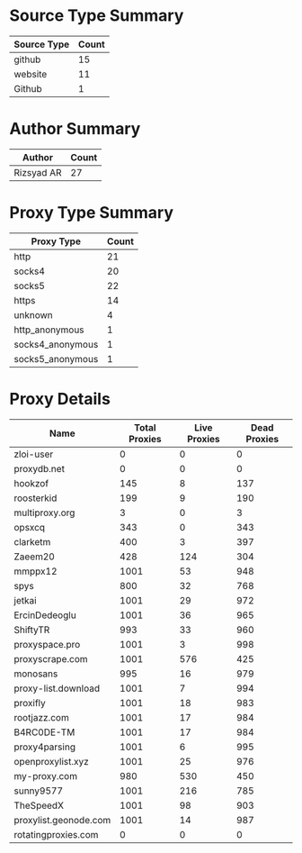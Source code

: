 # Source Type Summary

| Source Type | Count |
|-------------|-------|
| github | 15 |
| website | 11 |
| Github | 1 |


# Author Summary

| Author | Count |
|--------|-------|
| Rizsyad AR | 27 |


# Proxy Type Summary

| Proxy Type | Count |
|------------|-------|
| http | 21 |
| socks4 | 20 |
| socks5 | 22 |
| https | 14 |
| unknown | 4 |
| http_anonymous | 1 |
| socks4_anonymous | 1 |
| socks5_anonymous | 1 |


# Proxy Details

| Name | Total Proxies | Live Proxies | Dead Proxies |
|------|---------------|--------------|---------------|
| zloi-user | 0 | 0 | 0 |
| proxydb.net | 0 | 0 | 0 |
| hookzof | 145 | 8 | 137 |
| roosterkid | 199 | 9 | 190 |
| multiproxy.org | 3 | 0 | 3 |
| opsxcq | 343 | 0 | 343 |
| clarketm | 400 | 3 | 397 |
| Zaeem20 | 428 | 124 | 304 |
| mmppx12 | 1001 | 53 | 948 |
| spys | 800 | 32 | 768 |
| jetkai | 1001 | 29 | 972 |
| ErcinDedeoglu | 1001 | 36 | 965 |
| ShiftyTR | 993 | 33 | 960 |
| proxyspace.pro | 1001 | 3 | 998 |
| proxyscrape.com | 1001 | 576 | 425 |
| monosans | 995 | 16 | 979 |
| proxy-list.download | 1001 | 7 | 994 |
| proxifly | 1001 | 18 | 983 |
| rootjazz.com | 1001 | 17 | 984 |
| B4RC0DE-TM | 1001 | 17 | 984 |
| proxy4parsing | 1001 | 6 | 995 |
| openproxylist.xyz | 1001 | 25 | 976 |
| my-proxy.com | 980 | 530 | 450 |
| sunny9577 | 1001 | 216 | 785 |
| TheSpeedX | 1001 | 98 | 903 |
| proxylist.geonode.com | 1001 | 14 | 987 |
| rotatingproxies.com | 0 | 0 | 0 |
